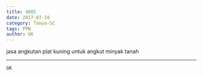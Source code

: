 ```yaml
---
title: 4805
date: 2017-07-18
category: Tanya-SC
tags: PPN
author: GK
---
```


jasa angkutan plat kuning untuk angkut minyak tanah

---



`GK`
